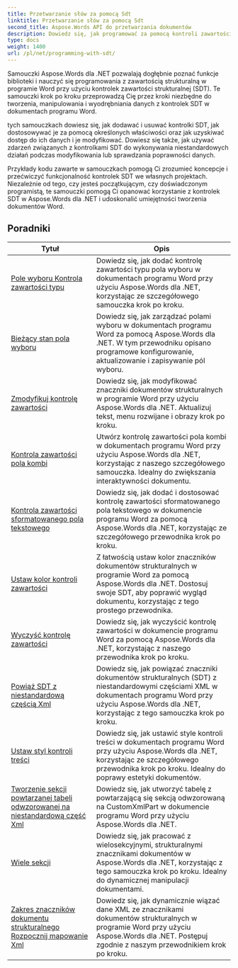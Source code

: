 ```yaml
---
title: Przetwarzanie słów za pomocą Sdt
linktitle: Przetwarzanie słów za pomocą Sdt
second_title: Aspose.Words API do przetwarzania dokumentów
description: Dowiedz się, jak programować za pomocą kontroli zawartości strukturalnej (SDT) w Aspose.Words dla .NET. Skorzystaj z samouczków krok po kroku i przykładowego kodu w języku C#, aby manipulować i dostosowywać kontrolki zawartości strukturalnej w dokumentach programu Word.
type: docs
weight: 1400
url: /pl/net/programming-with-sdt/
---
```

Samouczki Aspose.Words dla .NET pozwalają dogłębnie poznać funkcje biblioteki i nauczyć się programowania z zawartością strukturalną w programie Word przy użyciu kontrolek zawartości strukturalnej (SDT). Te samouczki krok po kroku przeprowadzą Cię przez kroki niezbędne do tworzenia, manipulowania i wyodrębniania danych z kontrolek SDT w dokumentach programu Word.

tych samouczkach dowiesz się, jak dodawać i usuwać kontrolki SDT, jak dostosowywać je za pomocą określonych właściwości oraz jak uzyskiwać dostęp do ich danych i je modyfikować. Dowiesz się także, jak używać zdarzeń związanych z kontrolkami SDT do wykonywania niestandardowych działań podczas modyfikowania lub sprawdzania poprawności danych.

Przykłady kodu zawarte w samouczkach pomogą Ci zrozumieć koncepcje i przećwiczyć funkcjonalność kontrolek SDT we własnych projektach. Niezależnie od tego, czy jesteś początkującym, czy doświadczonym programistą, te samouczki pomogą Ci opanować korzystanie z kontrolek SDT w Aspose.Words dla .NET i udoskonalić umiejętności tworzenia dokumentów Word.

 ## Poradniki
| Tytuł | Opis |
| --- | --- |
| [Pole wyboru Kontrola zawartości typu](./check-box-type-content-control/) | Dowiedz się, jak dodać kontrolę zawartości typu pola wyboru w dokumentach programu Word przy użyciu Aspose.Words dla .NET, korzystając ze szczegółowego samouczka krok po kroku. |
| [Bieżący stan pola wyboru](./current-state-of-check-box/) | Dowiedz się, jak zarządzać polami wyboru w dokumentach programu Word za pomocą Aspose.Words dla .NET. W tym przewodniku opisano programowe konfigurowanie, aktualizowanie i zapisywanie pól wyboru. |
| [Zmodyfikuj kontrolę zawartości](./modify-content-controls/) | Dowiedz się, jak modyfikować znaczniki dokumentów strukturalnych w programie Word przy użyciu Aspose.Words dla .NET. Aktualizuj tekst, menu rozwijane i obrazy krok po kroku. |
| [Kontrola zawartości pola kombi](./combo-box-content-control/) | Utwórz kontrolę zawartości pola kombi w dokumentach programu Word przy użyciu Aspose.Words dla .NET, korzystając z naszego szczegółowego samouczka. Idealny do zwiększania interaktywności dokumentu. |
| [Kontrola zawartości sformatowanego pola tekstowego](./rich-text-box-content-control/) | Dowiedz się, jak dodać i dostosować kontrolę zawartości sformatowanego pola tekstowego w dokumencie programu Word za pomocą Aspose.Words dla .NET, korzystając ze szczegółowego przewodnika krok po kroku. |
| [Ustaw kolor kontroli zawartości](./set-content-control-color/) | Z łatwością ustaw kolor znaczników dokumentów strukturalnych w programie Word za pomocą Aspose.Words dla .NET. Dostosuj swoje SDT, aby poprawić wygląd dokumentu, korzystając z tego prostego przewodnika. |
| [Wyczyść kontrolę zawartości](./clear-contents-control/) | Dowiedz się, jak wyczyścić kontrolę zawartości w dokumencie programu Word za pomocą Aspose.Words dla .NET, korzystając z naszego przewodnika krok po kroku. |
| [Powiąż SDT z niestandardową częścią Xml](./bind-sdt-to-custom-xml-part/) | Dowiedz się, jak powiązać znaczniki dokumentów strukturalnych (SDT) z niestandardowymi częściami XML w dokumentach programu Word przy użyciu Aspose.Words dla .NET, korzystając z tego samouczka krok po kroku. |
| [Ustaw styl kontroli treści](./set-content-control-style/) | Dowiedz się, jak ustawić style kontroli treści w dokumentach programu Word przy użyciu Aspose.Words dla .NET, korzystając ze szczegółowego przewodnika krok po kroku. Idealny do poprawy estetyki dokumentów. |
| [Tworzenie sekcji powtarzanej tabeli odwzorowanej na niestandardową część Xml](./creating-table-repeating-section-mapped-to-custom-xml-part/) | Dowiedz się, jak utworzyć tabelę z powtarzającą się sekcją odwzorowaną na CustomXmlPart w dokumencie programu Word przy użyciu Aspose.Words dla .NET. |
| [Wiele sekcji](./multi-section/) | Dowiedz się, jak pracować z wielosekcyjnymi, strukturalnymi znacznikami dokumentów w Aspose.Words dla .NET, korzystając z tego samouczka krok po kroku. Idealny do dynamicznej manipulacji dokumentami. |
| [Zakres znaczników dokumentu strukturalnego Rozpocznij mapowanie Xml](./structured-document-tag-range-start-xml-mapping/) | Dowiedz się, jak dynamicznie wiązać dane XML ze znacznikami dokumentów strukturalnych w programie Word przy użyciu Aspose.Words dla .NET. Postępuj zgodnie z naszym przewodnikiem krok po kroku. |
